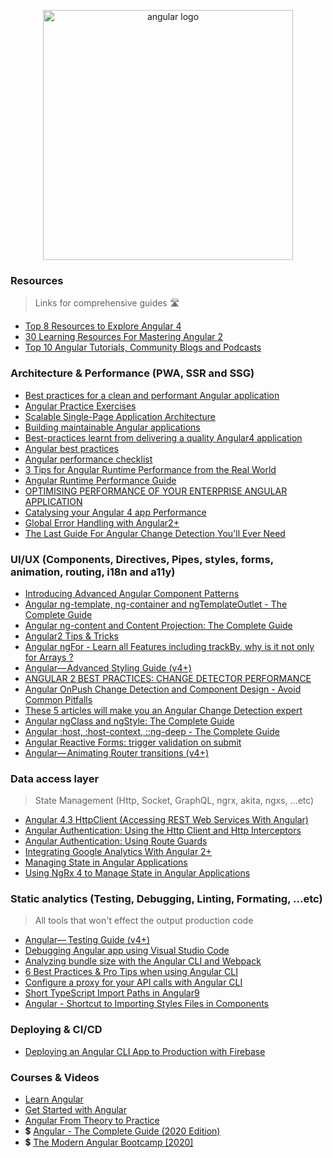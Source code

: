 <p align="center">
  <img width="400" src="https://angular.io/assets/images/logos/angular/angular.svg"  alt="angular logo">
</p>


### Resources
> Links for comprehensive guides 🛣

- [Top 8 Resources to Explore Angular 4](https://hackernoon.com/top-8-resources-to-explore-angular-4-ff2c1b42020a)
- [30 Learning Resources For Mastering Angular 2](https://tutorialzine.com/2016/09/30-learning-resources-for-mastering-angular-2)
- [Top 10 Angular Tutorials, Community Blogs and Podcasts](http://blog.angular-university.io/top-10-angular-2-tutorials-blogs-and-podcasts/)

### Architecture & Performance (PWA, SSR and SSG)

- [Best practices for a clean and performant Angular application](https://medium.freecodecamp.org/best-practices-for-a-clean-and-performant-angular-application-288e7b39eb6f)
- [Angular Practice Exercises](https://jcoop.io/angular-practice-exercises/)
- [Scalable Single-Page Application Architecture](http://blog.mgechev.com/2016/04/10/scalable-javascript-single-page-app-angular2-application-architecture/)
- [Building maintainable Angular applications](https://medium.com/curated-by-versett/building-maintainable-angular-2-applications-5b9ec4b463a1)
- [Best-practices learnt from delivering a quality Angular4 application](https://hackernoon.com/best-practices-learnt-from-delivering-a-quality-angular4-application-2cd074ea53b3)
- [Angular best practices](https://docs.google.com/presentation/d/1dlEE3JMmFtsb1FdFmxhj-vxEfWPfDVp5pXf-YbqAj8o/preview?slide=id.p)
- [Angular performance checklist](https://github.com/mgechev/angular-performance-checklist)
- [3 Tips for Angular Runtime Performance from the Real World](https://blog.angular.io/3-tips-for-angular-runtime-performance-from-the-real-world-d467fbc8f66e)
- [Angular Runtime Performance Guide](https://blog.oasisdigital.com/2017/angular-runtime-performance-guide/)
- [OPTIMISING PERFORMANCE OF YOUR ENTERPRISE ANGULAR APPLICATION](https://ordina-jworks.github.io/angular/2017/04/04/optimising-performance-of-your-enterprise-angular-application.html)
- [Catalysing your Angular 4 app Performance](https://medium.com/paramsingh-66174/catalysing-your-angular-4-app-performance-9211979075f6)
- [Global Error Handling with Angular2+](https://medium.com/@amcdnl/global-error-handling-with-angular2-6b992bdfb59c)
- [The Last Guide For Angular Change Detection You'll Ever Need](https://www.mokkapps.de/blog/the-last-guide-for-angular-change-detection-you-will-ever-need/)

### UI/UX (Components, Directives, Pipes, styles, forms, animation, routing, i18n and a11y)

- [Introducing Advanced Angular Component Patterns](https://medium.com/angular-in-depth/introducing-advanced-angular-component-patterns-13e102e6bbfc)
- [Angular ng-template, ng-container and ngTemplateOutlet - The Complete Guide](https://blog.angular-university.io/angular-ng-template-ng-container-ngtemplateoutlet/)
- [Angular ng-content and Content Projection: The Complete Guide](https://blog.angular-university.io/angular-ng-content/)
- [Angular2 Tips & Tricks](https://medium.com/@amcdnl/angular2-things-you-might-not-know-439ce70d335a)
- [Angular ngFor - Learn all Features including trackBy, why is it not only for Arrays ?](http://blog.angular-university.io/angular-2-ngfor/)
- [Angular— Advanced Styling Guide (v4+)](https://medium.com/google-developer-experts/angular-advanced-styling-guide-v4-f0765616e635)
- [ANGULAR 2 BEST PRACTICES: CHANGE DETECTOR PERFORMANCE](https://www.lucidchart.com/techblog/2016/05/04/angular-2-best-practices-change-detector-performance/)
- [Angular OnPush Change Detection and Component Design - Avoid Common Pitfalls](http://blog.angular-university.io/onpush-change-detection-how-it-works/)
- [These 5 articles will make you an Angular Change Detection expert](https://blog.angularindepth.com/these-5-articles-will-make-you-an-angular-change-detection-expert-ed530d28930)
- [Angular ngClass and ngStyle: The Complete Guide](https://blog.angular-university.io/angular-ngclass-ngstyle/)
- [Angular :host, :host-context, ::ng-deep - The Complete Guide](https://blog.angular-university.io/angular-host-context/)
- [Angular Reactive Forms: trigger validation on submit](https://loiane.com/2017/08/angular-reactive-forms-trigger-validation-on-submit/)
- [Angular— Animating Router transitions (v4+)](https://medium.com/google-developer-experts/angular-2-animate-router-transitions-6de179e00204)

### Data access layer
> State Management (Http, Socket, GraphQL, ngrx, akita, ngxs, ...etc)

- [Angular 4.3 HttpClient (Accessing REST Web Services With Angular)](https://medium.com/codingthesmartway-com-blog/angular-4-3-httpclient-accessing-rest-web-services-with-angular-2305b8fd654b)
- [Angular Authentication: Using the Http Client and Http Interceptors](https://medium.com/@ryanchenkie_40935/angular-authentication-using-the-http-client-and-http-interceptors-2f9d1540eb8)
- [Angular Authentication: Using Route Guards](https://ryanchenkie.com/angular-authentication-using-route-guards)
- [Integrating Google Analytics With Angular 2+](https://scotch.io/tutorials/integrating-google-analytics-with-angular-2)
- [Managing State in Angular Applications](https://blog.nrwl.io/managing-state-in-angular-applications-22b75ef5625f)
- [Using NgRx 4 to Manage State in Angular Applications](https://blog.nrwl.io/using-ngrx-4-to-manage-state-in-angular-applications-64e7a1f84b7b)


### Static analytics (Testing, Debugging, Linting, Formating, ...etc)
> All tools that won't effect the output production code

- [Angular—  Testing Guide (v4+)](https://medium.com/google-developer-experts/angular-2-testing-guide-a485b6cb1ef0)
- [Debugging Angular app using Visual Studio Code](https://medium.com/@auchenberg/super-charged-live-editing-and-javascript-debugging-for-angular-using-visual-studio-code-c29da251ec71)
- [Analyzing bundle size with the Angular CLI and Webpack](https://coryrylan.com/blog/analyzing-bundle-size-with-the-angular-cli-and-webpack)
- [6 Best Practices & Pro Tips when using Angular CLI](https://medium.com/@tomastrajan/6-best-practices-pro-tips-for-angular-cli-better-developer-experience-7b328bc9db81)
- [Configure a proxy for your API calls with Angular CLI](https://juristr.com/blog/2016/11/configure-proxy-api-angular-cli/)
- [Short TypeScript Import Paths in Angular9](https://blog.bitsrc.io/short-typescript-import-paths-in-angular9-22ce34bd424d)
- [Angular - Shortcut to Importing Styles Files in Components](https://scotch.io/tutorials/angular-shortcut-to-importing-styles-files-in-components)

### Deploying & CI/CD

- [Deploying an Angular CLI App to Production with Firebase](https://scotch.io/tutorials/deploying-an-angular-cli-app-to-production-with-firebase)

### Courses & Videos

- [Learn Angular](https://scrimba.com/g/gyourfirstangularapp)
- [Get Started with Angular](https://egghead.io/courses/get-started-with-angular)
- [Angular From Theory to Practice](https://codecraft.tv/courses/angular/quickstart/overview/)
- 💲 [Angular - The Complete Guide (2020 Edition)](https://www.udemy.com/course/the-complete-guide-to-angular-2/)
- 💲 [The Modern Angular Bootcamp [2020]](https://www.udemy.com/course/the-modern-angular-bootcamp/)

